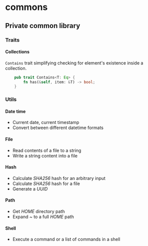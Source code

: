 <h1>commons</h1>
<h2>Private common library</h2>

### Traits

#### Collections

`Contains` trait simplifying checking for element's existence inside a collection.

```rust
    pub trait Contains<T: Eq> {
        fn has(&self, item: &T) -> bool;
    }
```

### Utils

#### Date time

- Current date, current timestamp
- Convert between different datetime formats

#### File

- Read contents of a file to a string
- Write a string content into a file

#### Hash

- Calculate _SHA256_ hash for an arbitrary input
- Calculate _SHA256_ hash for a file
- Generate a _UUID_ 

#### Path

- Get _HOME_ directory path
- Expand ~ to a full _HOME_ path

#### Shell

- Execute a command or a list of commands in a shell
